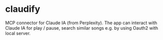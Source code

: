 # claudify
MCP connector for Claude IA (from Perplexity). The app can interact with Claude IA for play / pause, search similar songs e.g. by using Oauth2 with local server.
